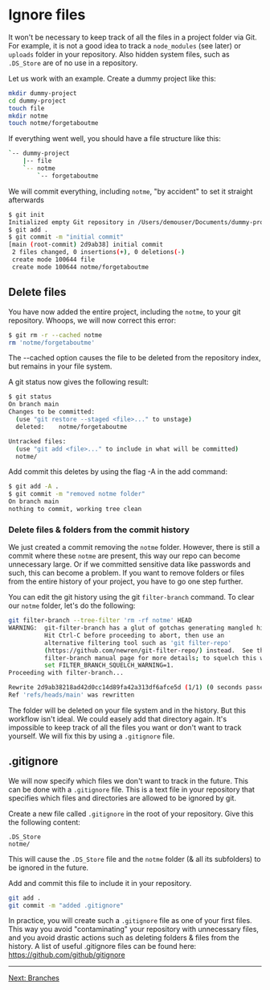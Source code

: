 # Ignore files

It won't be necessary to keep track of all the files in a project folder via Git. For example, it is not a good idea to track a `node_modules` (see later) or `uploads` folder in your repository. Also hidden system files, such as `.DS_Store` are of no use in a repository.

Let us work with an example. Create a dummy project like this:

```bash
mkdir dummy-project
cd dummy-project
touch file
mkdir notme
touch notme/forgetaboutme
```

If everything went well, you should have a file structure like this:

```bash
`-- dummy-project
    |-- file
    `-- notme
        `-- forgetaboutme
```

We will commit everything, including `notme`, "by accident" to set it straight afterwards

```bash
$ git init
Initialized empty Git repository in /Users/demouser/Documents/dummy-project/.git/
$ git add .
$ git commit -m "initial commit"
[main (root-commit) 2d9ab38] initial commit
 2 files changed, 0 insertions(+), 0 deletions(-)
 create mode 100644 file
 create mode 100644 notme/forgetaboutme
```

## Delete files

You have now added the entire project, including the `notme`, to your git repository.
Whoops, we will now correct this error:

```bash
$ git rm -r --cached notme
rm 'notme/forgetaboutme'
```

The --cached option causes the file to be deleted from the repository index, but remains in your file system.

A git status now gives the following result:

```bash
$ git status
On branch main
Changes to be committed:
  (use "git restore --staged <file>..." to unstage)
  deleted:    notme/forgetaboutme

Untracked files:
  (use "git add <file>..." to include in what will be committed)
  notme/
```

Add commit this deletes by using the flag -A in the add command:

```bash
$ git add -A .
$ git commit -m "removed notme folder"
On branch main
nothing to commit, working tree clean
```

### Delete files & folders from the commit history

We just created a commit removing the `notme` folder. However, there is still a commit where these `notme` are present, this way our repo can become unnecessary large. Or if we committed sensitive data like passwords and such, this can become a problem. If you want to remove folders or files from the entire history of your project, you have to go one step further.

You can edit the git history using the git `filter-branch` command. To clear our `notme` folder, let's do the following:

```bash
git filter-branch --tree-filter 'rm -rf notme' HEAD
WARNING:  git-filter-branch has a glut of gotchas generating mangled history rewrites
          Hit Ctrl-C before proceeding to abort, then use an
          alternative filtering tool such as 'git filter-repo'
          (https://github.com/newren/git-filter-repo/) instead.  See the
          filter-branch manual page for more details; to squelch this warning,
          set FILTER_BRANCH_SQUELCH_WARNING=1.
Proceeding with filter-branch...

Rewrite 2d9ab38218ad42d0cc14d89fa42a313df6afce5d (1/1) (0 seconds passed, remaining 0 predicted)
Ref 'refs/heads/main' was rewritten
```

The folder will be deleted on your file system and in the history. But this workflow isn't ideal. We could easely add that directory again. It's impossible to keep track of all the files you want or don't want to track yourself. We will fix this by using a `.gitignore` file.

## .gitignore

We will now specify which files we don't want to track in the future. This can be done with a `.gitignore` file. This is a text file in your repository that specifies which files and directories are allowed to be ignored by git.

Create a new file called `.gitignore` in the root of your repository. Give this the following content:

```text
.DS_Store
notme/
```

This will cause the `.DS_Store` file and the `notme` folder (& all its subfolders) to be ignored in the future.

Add and commit this file to include it in your repository.

```bash
git add .
git commit -m "added .gitignore"
```

In practice, you will create such a `.gitignore` file as one of your first files. This way you avoid "contaminating" your repository with unnecessary files, and you avoid drastic actions such as deleting folders & files from the history.
A list of useful .gitignore files can be found here: <https://github.com/github/gitignore>

---

[Next: Branches](git-06-branches)
